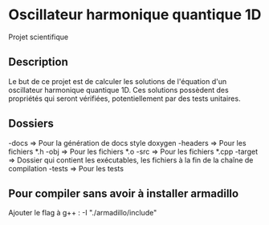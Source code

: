 # Oscillateur harmonique quantique 1D

Projet scientifique

## Description

Le but de ce projet est de calculer les solutions de l'équation d'un oscillateur harmonique quantique 1D.
Ces solutions possèdent des propriétés qui seront vérifiées, potentiellement par des tests unitaires.

## Dossiers

-docs => Pour la génération de docs style doxygen
-headers => Pour les fichiers *.h
-obj => Pour les fichiers *.o
-src => Pour les fichiers *.cpp
-target => Dossier qui contient les exécutables, les fichiers à la fin de la chaîne de compilation
-tests => Pour les tests

## Pour compiler sans avoir à installer armadillo

Ajouter le flag à g++ : -I "./armadillo/include"